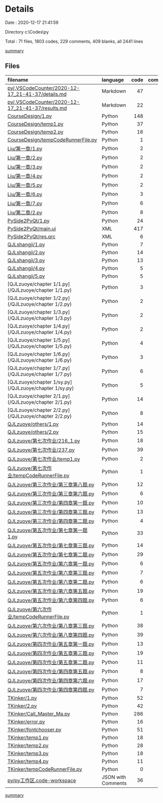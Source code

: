 # Details

Date : 2020-12-17 21:41:59

Directory c:\Codes\py

Total : 71 files,  1803 codes, 229 comments, 409 blanks, all 2441 lines

[summary](results.md)

## Files
| filename | language | code | comment | blank | total |
| :--- | :--- | ---: | ---: | ---: | ---: |
| [py/.VSCodeCounter/2020-12-17_21-41-37/details.md](/py/.VSCodeCounter/2020-12-17_21-41-37/details.md) | Markdown | 47 | 0 | 6 | 53 |
| [py/.VSCodeCounter/2020-12-17_21-41-37/results.md](/py/.VSCodeCounter/2020-12-17_21-41-37/results.md) | Markdown | 22 | 0 | 7 | 29 |
| [CourseDesign/1.py](/CourseDesign/1.py) | Python | 148 | 21 | 43 | 212 |
| [CourseDesign/temp1.py](/CourseDesign/temp1.py) | Python | 37 | 0 | 8 | 45 |
| [CourseDesign/temp2.py](/CourseDesign/temp2.py) | Python | 16 | 0 | 6 | 22 |
| [CourseDesign/tempCodeRunnerFile.py](/CourseDesign/tempCodeRunnerFile.py) | Python | 1 | 0 | 1 | 2 |
| [Liu/第一章/1.py](/Liu/第一章/1.py) | Python | 2 | 0 | 0 | 2 |
| [Liu/第一章/2.py](/Liu/第一章/2.py) | Python | 2 | 0 | 0 | 2 |
| [Liu/第一章/3.py](/Liu/第一章/3.py) | Python | 2 | 0 | 0 | 2 |
| [Liu/第一章/4.py](/Liu/第一章/4.py) | Python | 2 | 0 | 0 | 2 |
| [Liu/第一章/5.py](/Liu/第一章/5.py) | Python | 2 | 0 | 0 | 2 |
| [Liu/第一章/6.py](/Liu/第一章/6.py) | Python | 3 | 0 | 0 | 3 |
| [Liu/第一章/7.py](/Liu/第一章/7.py) | Python | 6 | 0 | 0 | 6 |
| [Liu/第二章/2.py](/Liu/第二章/2.py) | Python | 8 | 0 | 5 | 13 |
| [PySide2PyQt/1.py](/PySide2PyQt/1.py) | Python | 24 | 0 | 5 | 29 |
| [PySide2PyQt/main.ui](/PySide2PyQt/main.ui) | XML | 417 | 0 | 1 | 418 |
| [PySide2PyQt/res.qrc](/PySide2PyQt/res.qrc) | XML | 6 | 0 | 1 | 7 |
| [QJLshangji/1.py](/QJLshangji/1.py) | Python | 7 | 15 | 7 | 29 |
| [QJLshangji/2.py](/QJLshangji/2.py) | Python | 14 | 0 | 2 | 16 |
| [QJLshangji/3.py](/QJLshangji/3.py) | Python | 13 | 0 | 3 | 16 |
| [QJLshangji/4.py](/QJLshangji/4.py) | Python | 5 | 0 | 1 | 6 |
| [QJLshangji/5.py](/QJLshangji/5.py) | Python | 5 | 0 | 1 | 6 |
| [QJLzuoye/chapter 1/1.py](/QJLzuoye/chapter 1/1.py) | Python | 3 | 0 | 1 | 4 |
| [QJLzuoye/chapter 1/2.py](/QJLzuoye/chapter 1/2.py) | Python | 2 | 0 | 1 | 3 |
| [QJLzuoye/chapter 1/3.py](/QJLzuoye/chapter 1/3.py) | Python | 2 | 0 | 1 | 3 |
| [QJLzuoye/chapter 1/4.py](/QJLzuoye/chapter 1/4.py) | Python | 2 | 0 | 1 | 3 |
| [QJLzuoye/chapter 1/5.py](/QJLzuoye/chapter 1/5.py) | Python | 4 | 0 | 2 | 6 |
| [QJLzuoye/chapter 1/6.py](/QJLzuoye/chapter 1/6.py) | Python | 3 | 0 | 0 | 3 |
| [QJLzuoye/chapter 1/7.py](/QJLzuoye/chapter 1/7.py) | Python | 6 | 0 | 2 | 8 |
| [QJLzuoye/chapter 1/sy.py](/QJLzuoye/chapter 1/sy.py) | Python | 5 | 0 | 4 | 9 |
| [QJLzuoye/chapter 2/1.py](/QJLzuoye/chapter 2/1.py) | Python | 14 | 0 | 2 | 16 |
| [QJLzuoye/chapter 2/2.py](/QJLzuoye/chapter 2/2.py) | Python | 8 | 0 | 4 | 12 |
| [QJLzuoye/others/1.py](/QJLzuoye/others/1.py) | Python | 14 | 0 | 2 | 16 |
| [QJLzuoye/others/2.py](/QJLzuoye/others/2.py) | Python | 15 | 0 | 3 | 18 |
| [QJLzuoye/第七次作业/216_1.py](/QJLzuoye/第七次作业/216_1.py) | Python | 18 | 0 | 8 | 26 |
| [QJLzuoye/第七次作业/237.py](/QJLzuoye/第七次作业/237.py) | Python | 39 | 9 | 24 | 72 |
| [QJLzuoye/第七次作业/temp1.py](/QJLzuoye/第七次作业/temp1.py) | Python | 2 | 0 | 0 | 2 |
| [QJLzuoye/第七次作业/tempCodeRunnerFile.py](/QJLzuoye/第七次作业/tempCodeRunnerFile.py) | Python | 1 | 0 | 0 | 1 |
| [QJLzuoye/第三次作业/第三章第八题.py](/QJLzuoye/第三次作业/第三章第八题.py) | Python | 12 | 0 | 1 | 13 |
| [QJLzuoye/第三次作业/第三章第六题.py](/QJLzuoye/第三次作业/第三章第六题.py) | Python | 6 | 0 | 7 | 13 |
| [QJLzuoye/第三次作业/第四章第一题.py](/QJLzuoye/第三次作业/第四章第一题.py) | Python | 10 | 0 | 0 | 10 |
| [QJLzuoye/第三次作业/第四章第三题.py](/QJLzuoye/第三次作业/第四章第三题.py) | Python | 13 | 0 | 2 | 15 |
| [QJLzuoye/第三次作业/第四章第二题.py](/QJLzuoye/第三次作业/第四章第二题.py) | Python | 4 | 0 | 0 | 4 |
| [QJLzuoye/第五次作业/第七章第一题1.py](/QJLzuoye/第五次作业/第七章第一题1.py) | Python | 33 | 6 | 12 | 51 |
| [QJLzuoye/第五次作业/第七章第三题.py](/QJLzuoye/第五次作业/第七章第三题.py) | Python | 14 | 0 | 3 | 17 |
| [QJLzuoye/第五次作业/第七章第二题.py](/QJLzuoye/第五次作业/第七章第二题.py) | Python | 29 | 3 | 4 | 36 |
| [QJLzuoye/第五次作业/第六章第一题.py](/QJLzuoye/第五次作业/第六章第一题.py) | Python | 6 | 0 | 0 | 6 |
| [QJLzuoye/第五次作业/第六章第三题.py](/QJLzuoye/第五次作业/第六章第三题.py) | Python | 7 | 0 | 0 | 7 |
| [QJLzuoye/第五次作业/第六章第二题.py](/QJLzuoye/第五次作业/第六章第二题.py) | Python | 6 | 0 | 0 | 6 |
| [QJLzuoye/第五次作业/第六章第五题.py](/QJLzuoye/第五次作业/第六章第五题.py) | Python | 19 | 0 | 6 | 25 |
| [QJLzuoye/第五次作业/第六章第四题.py](/QJLzuoye/第五次作业/第六章第四题.py) | Python | 6 | 0 | 1 | 7 |
| [QJLzuoye/第六次作业/tempCodeRunnerFile.py](/QJLzuoye/第六次作业/tempCodeRunnerFile.py) | Python | 1 | 1 | 0 | 2 |
| [QJLzuoye/第六次作业/第八章第三题.py](/QJLzuoye/第六次作业/第八章第三题.py) | Python | 38 | 3 | 11 | 52 |
| [QJLzuoye/第六次作业/第八章第四题.py](/QJLzuoye/第六次作业/第八章第四题.py) | Python | 39 | 3 | 3 | 45 |
| [QJLzuoye/第四次作业/第五章第一题.py](/QJLzuoye/第四次作业/第五章第一题.py) | Python | 13 | 0 | 2 | 15 |
| [QJLzuoye/第四次作业/第五章第三题.py](/QJLzuoye/第四次作业/第五章第三题.py) | Python | 19 | 0 | 4 | 23 |
| [QJLzuoye/第四次作业/第五章第二题.py](/QJLzuoye/第四次作业/第五章第二题.py) | Python | 11 | 4 | 8 | 23 |
| [QJLzuoye/第四次作业/第四章第五题.py](/QJLzuoye/第四次作业/第四章第五题.py) | Python | 8 | 0 | 0 | 8 |
| [QJLzuoye/第四次作业/第四章第六题.py](/QJLzuoye/第四次作业/第四章第六题.py) | Python | 17 | 0 | 5 | 22 |
| [QJLzuoye/第四次作业/第四章第四题.py](/QJLzuoye/第四次作业/第四章第四题.py) | Python | 7 | 0 | 2 | 9 |
| [TKinker/1.py](/TKinker/1.py) | Python | 52 | 5 | 31 | 88 |
| [TKinker/2.py](/TKinker/2.py) | Python | 42 | 5 | 14 | 61 |
| [TKinker/Call_Master_Ma.py](/TKinker/Call_Master_Ma.py) | Python | 286 | 53 | 82 | 421 |
| [TKinker/error.py](/TKinker/error.py) | Python | 16 | 8 | 5 | 29 |
| [TKinker/fontchooser.py](/TKinker/fontchooser.py) | Python | 51 | 8 | 15 | 74 |
| [TKinker/temp1.py](/TKinker/temp1.py) | Python | 18 | 8 | 5 | 31 |
| [TKinker/temp2.py](/TKinker/temp2.py) | Python | 28 | 3 | 5 | 36 |
| [TKinker/temp3.py](/TKinker/temp3.py) | Python | 18 | 60 | 21 | 99 |
| [TKinker/temp4.py](/TKinker/temp4.py) | Python | 11 | 7 | 5 | 23 |
| [TKinker/tempCodeRunnerFile.py](/TKinker/tempCodeRunnerFile.py) | Python | 0 | 7 | 1 | 8 |
| [py/py工作区.code-workspace](/py/py工作区.code-workspace) | JSON with Comments | 36 | 0 | 2 | 38 |

[summary](results.md)